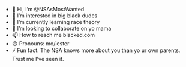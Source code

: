 - 👋 Hi, I’m @NSAsMostWanted
- 👀 I’m interested in big black dudes
- 🌱 I’m currently learning race theory
- 💞️ I’m looking to collaborate on yo mama
- 📫 How to reach me blacked.com
- 😄 Pronouns: mo/lester
- ⚡ Fun fact: The NSA knows more about you than yo ur own parents.  Trust me I've seen it.

<!---
NSAsMostWanted/NSAsMostWanted is a ✨ special ✨ repository because its `README.md` (this file) appears on your GitHub profile.
You can click the Preview link to take a look at your changes.
--->

